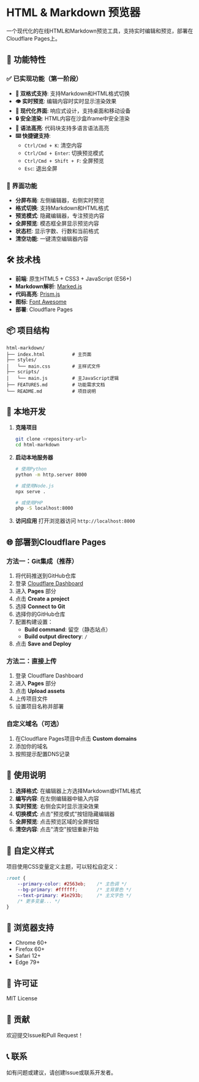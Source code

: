 # HTML & Markdown 预览器

一个现代化的在线HTML和Markdown预览工具，支持实时编辑和预览，部署在Cloudflare Pages上。

## 🚀 功能特性

### ✅ 已实现功能（第一阶段）

- **📝 双格式支持**: 支持Markdown和HTML格式切换
- **👁️ 实时预览**: 编辑内容时实时显示渲染效果
- **🎨 现代化界面**: 响应式设计，支持桌面和移动设备
- **🔒 安全渲染**: HTML内容在沙盒iframe中安全渲染
- **🌈 语法高亮**: 代码块支持多语言语法高亮
- **⌨️ 快捷键支持**:
  - `Ctrl/Cmd + K`: 清空内容
  - `Ctrl/Cmd + Enter`: 切换预览模式
  - `Ctrl/Cmd + Shift + F`: 全屏预览
  - `Esc`: 退出全屏

### 🎯 界面功能

- **分屏布局**: 左侧编辑器，右侧实时预览
- **格式切换**: 支持Markdown和HTML格式
- **预览模式**: 隐藏编辑器，专注预览内容
- **全屏预览**: 模态框全屏显示预览内容
- **状态栏**: 显示字数、行数和当前格式
- **清空功能**: 一键清空编辑器内容

## 🛠 技术栈

- **前端**: 原生HTML5 + CSS3 + JavaScript (ES6+)
- **Markdown解析**: [Marked.js](https://marked.js.org/)
- **代码高亮**: [Prism.js](https://prismjs.com/)
- **图标**: [Font Awesome](https://fontawesome.com/)
- **部署**: Cloudflare Pages

## 📦 项目结构

```
html-markdown/
├── index.html          # 主页面
├── styles/
│   └── main.css        # 主样式文件
├── scripts/
│   └── main.js         # 主JavaScript逻辑
├── FEATURES.md         # 功能需求文档
└── README.md           # 项目说明
```

## 🚀 本地开发

1. **克隆项目**
   ```bash
   git clone <repository-url>
   cd html-markdown
   ```

2. **启动本地服务器**
   ```bash
   # 使用Python
   python -m http.server 8000

   # 或使用Node.js
   npx serve .

   # 或使用PHP
   php -S localhost:8000
   ```

3. **访问应用**
   打开浏览器访问 `http://localhost:8000`

## 🌐 部署到Cloudflare Pages

### 方法一：Git集成（推荐）

1. 将代码推送到GitHub仓库
2. 登录 [Cloudflare Dashboard](https://dash.cloudflare.com/)
3. 进入 **Pages** 部分
4. 点击 **Create a project**
5. 选择 **Connect to Git**
6. 选择你的GitHub仓库
7. 配置构建设置：
   - **Build command**: 留空（静态站点）
   - **Build output directory**: `/`
8. 点击 **Save and Deploy**

### 方法二：直接上传

1. 登录 Cloudflare Dashboard
2. 进入 **Pages** 部分
3. 点击 **Upload assets**
4. 上传项目文件
5. 设置项目名称并部署

### 自定义域名（可选）

1. 在Cloudflare Pages项目中点击 **Custom domains**
2. 添加你的域名
3. 按照提示配置DNS记录

## 📱 使用说明

1. **选择格式**: 在编辑器上方选择Markdown或HTML格式
2. **编写内容**: 在左侧编辑器中输入内容
3. **实时预览**: 右侧会实时显示渲染效果
4. **切换模式**: 点击"预览模式"按钮隐藏编辑器
5. **全屏预览**: 点击预览区域的全屏按钮
6. **清空内容**: 点击"清空"按钮重新开始

## 🎨 自定义样式

项目使用CSS变量定义主题，可以轻松自定义：

```css
:root {
    --primary-color: #2563eb;    /* 主色调 */
    --bg-primary: #ffffff;       /* 主背景色 */
    --text-primary: #1e293b;     /* 主文字色 */
    /* 更多变量... */
}
```

## 🔧 浏览器支持

- Chrome 60+
- Firefox 60+
- Safari 12+
- Edge 79+

## 📄 许可证

MIT License

## 🤝 贡献

欢迎提交Issue和Pull Request！

## 📞 联系

如有问题或建议，请创建Issue或联系开发者。
